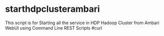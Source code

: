 # starthdpclusterambari
This script is for Starting all the service in HDP Hadoop Cluster from Ambari WebUI using Command Line REST Scripts #curl
